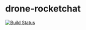 # drone-rocketchat

[![Build Status](https://drone.gra.bmfp.fr/api/badges/bertrand/drone-rocketchat/status.svg)](https://drone.gra.bmfp.fr/bertrand/drone-rocketchat)

